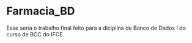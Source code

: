 # Farmacia_BD

Esse seria o trabalho final feito para a diciplína de Banco de Dados I do curso de BCC do IFCE. 
